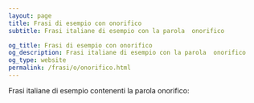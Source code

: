 ```yaml
---
layout: page
title: Frasi di esempio con onorifico 
subtitle: Frasi italiane di esempio con la parola  onorifico

og_title: Frasi di esempio con onorifico 
og_description: Frasi italiane di esempio con la parola  onorifico
og_type: website
permalink: /frasi/o/onorifico.html
---
```


Frasi italiane di esempio contenenti la parola onorifico:


